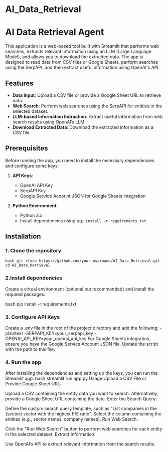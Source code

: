 # AI_Data_Retrieval
# AI Data Retrieval Agent

This application is a web-based tool built with Streamlit that performs web searches, extracts relevant information using an LLM (Large Language Model), and allows you to download the extracted data. The app is designed to read data from CSV files or Google Sheets, perform searches using the SerpAPI, and then extract useful information using OpenAI's API.

## Features

- **Data Input**: Upload a CSV file or provide a Google Sheet URL to retrieve data.
- **Web Search**: Perform web searches using the SerpAPI for entities in the selected dataset.
- **LLM-based Information Extraction**: Extract useful information from web search results using OpenAI’s LLM.
- **Download Extracted Data**: Download the extracted information as a CSV file.

## Prerequisites

Before running the app, you need to install the necessary dependencies and configure some keys:

1. **API Keys**: 
   - OpenAI API Key
   - SerpAPI Key
   - Google Service Account JSON for Google Sheets integration

2. **Python Environment**:
   - Python 3.x
   - Install dependencies using `pip install -r requirements.txt`

## Installation

### 1. Clone the repository

`bash
git clone https://github.com/your-username/AI_Data_Retrieval.git
cd AI_Data_Retrieval`

### 2.Install dependencies
Create a virtual environment (optional but recommended) and install the required packages.

bash
pip install -r requirements.txt


### 3. Configure API Keys
Create a .env file in the root of the project directory and add the following:
 -plaintext
 -SERPAPI_KEY=your_serpapi_key
 -OPENAI_API_KEY=your_openai_api_key
For Google Sheets integration, ensure you have the Google Service Account JSON file. Update the script with the path to this file.
### 4. Run the app
After installing the dependencies and setting up the keys, you can run the Streamlit app:
bash
streamlit run app.py
Usage
Upload a CSV File or Provide Google Sheet URL:

Upload a CSV containing the entity data you want to search.
Alternatively, provide a Google Sheet URL containing the data.
Enter the Search Query:

Define the custom search query template, such as "List companies in the {sector} sector with the highest P/E ratio".
Select the column containing the entities (e.g., sector names, company names).
Run Web Search:

Click the "Run Web Search" button to perform web searches for each entity in the selected dataset.
Extract Information:

Use OpenAI’s API to extract relevant information from the search results.


